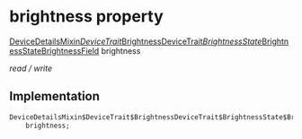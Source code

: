 


# brightness property






[DeviceDetailsMixin$DeviceTrait$BrightnessDeviceTrait$BrightnessState$BrightnessStateBrightnessField](../../graphql_devices_devices_query.graphql/DeviceDetailsMixin$DeviceTrait$BrightnessDeviceTrait$BrightnessState$BrightnessStateBrightnessField-class.md) brightness
  
_read / write_






## Implementation

```dart
DeviceDetailsMixin$DeviceTrait$BrightnessDeviceTrait$BrightnessState$BrightnessStateBrightnessField
    brightness;


```







